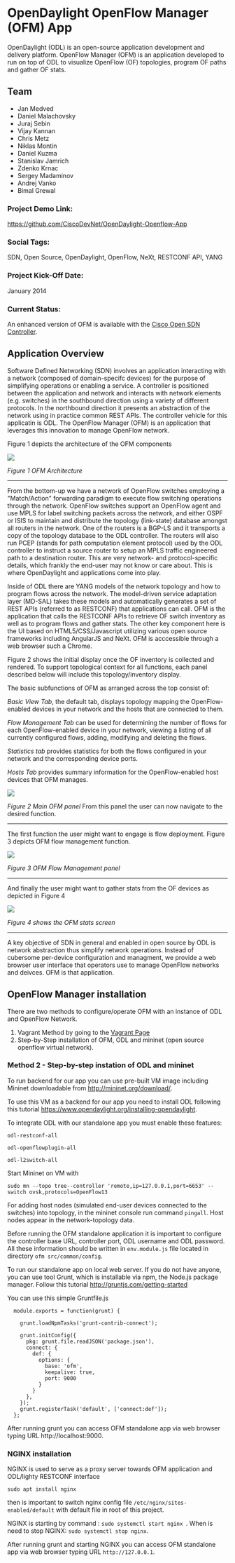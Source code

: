 # OpenDaylight OpenFlow Manager (OFM) App

OpenDaylight (ODL) is an open-source application development and delivery platform. OpenFlow Manager (OFM) is an application developed to run on top of ODL to visualize OpenFlow (OF) topologies, program OF paths and gather OF stats. 

## Team
- Jan Medved
- Daniel Malachovsky
- Juraj Sebin
- Vijay Kannan
- Chris Metz
- Niklas Montin
- Daniel Kuzma
- Stanislav Jamrich
- Zdenko Krnac
- Sergey Madaminov
- Andrej Vanko
- Bimal Grewal

### Project Demo Link:

https://github.com/CiscoDevNet/OpenDaylight-Openflow-App

### Social Tags:

SDN, Open Source, OpenDaylight, OpenFlow, NeXt, RESTCONF API, YANG

### Project Kick-Off Date:

January 2014

### Current Status:

An enhanced version of OFM is available with the [Cisco Open SDN Controller](https://developer.cisco.com/site/openSDN/). 

## Application Overview

Software Defined Networking (SDN) involves an application interacting with a network (composed of domain-specifc devices) for the purpose of simplifying operations or enabling a service. A controller is positioned between the application and network and interacts with network elements (e.g. switches) in the southbound direction using a variety of different protocols. In the northbound direction it presents an abstraction of the network using in practice common REST APIs. The controller vehicle for this applicatin is ODL. The OpenFlow Manager (OFM) is an application that leverages this innovation to manage OpenFlow network. 

Figure 1 depicts the architecture of the OFM components 


![](https://github.com/CiscoDevNet/OpenDaylight-Openflow-App/blob/Vagrant-setup/Vagrant/img/OFM-DevnetLabs.png)

 *Figure 1 OFM Architecture*

---



From the bottom-up we have a network of OpenFlow switches employing a "Match/Action" forwarding paradigm to execute flow switching operations through the network. OpenFlow switches support an OpenFlow agent and use MPLS for label switching packets across the network, and either OSPF or ISIS to maintain and distribute the topology (link-state) database amongst all routers in the network. One of the routers is a BGP-LS and it transports a copy of the topology database to the ODL controller. The routers will also run PCEP (stands for path computation element protocol) used by the ODL controller to instruct a source router to setup an MPLS traffic engineered path to a destination router. This are very network- and protocol-specific details, which frankly the end-user may not know or care about. This is where OpenDaylight and applications come into play.

Inside of ODL there are YANG models of the network topology and how to program flows across the network. The model-driven service adaptation layer (MD-SAL) takes these models and automatically generates a set of REST APIs (referred to as RESTCONF) that applications can call. OFM is the application that calls the RESTCONF APIs to retrieve OF switch inventory as well as to program flows and gather stats. The other key component here is the UI based on HTML5/CSS/Javascript utilizing various open source frameworks including AngularJS and NeXt. OFM is acccessible through a web browser such a Chrome.

Figure 2 shows the initial display once the OF inventory is collected and rendered. To support topological context for all functions, each panel described below will include this topology/inventory display.

The basic subfunctions of OFM as arranged across the top consist of:

*Basic View Tab*, the default tab, displays topology mapping the OpenFlow-enabled devices in your network and the hosts that are connected to them.

*Flow Management Tab* can be used for determining the number of flows for each OpenFlow-enabled device in your network, viewing a listing of all currently configured flows, adding, modifying and deleting the flows.

*Statistics tab* provides statistics for both the flows configured in your network and the corresponding device ports.

*Hosts Tab* provides summary information for the OpenFlow-enabled host devices that OFM manages.

![](https://github.com/CiscoDevNet/OpenDaylight-Openflow-App/blob/Vagrant-setup/Vagrant/img/OFM%20check.png)

*Figure 2 Main OFM panel*
From this panel the user can now navigate to the desired function.

---

The first function the user might want to engage is flow deployment. Figure 3 depicts OFM flow management function. 

![](https://github.com/CiscoDevNet/OpenDaylight-Openflow-App/blob/Vagrant-setup/Vagrant/img/flow%20management.png)

*Figure 3 OFM Flow Management panel*

---

And finally the user might want to gather stats from the OF devices as depicted in Figure 4

![](https://github.com/CiscoDevNet/OpenDaylight-Openflow-App/blob/Vagrant-setup/Vagrant/img/statistics.png)

*Figure 4 shows the OFM stats screen*

---

A key objective of SDN in general and enabled in open source by ODL is network abstraction thus simplify network operations. Instead of cubersome per-device configuration and managment, we provide a web browser user interface that operators use to manage OpenFlow networks and deivces. OFM is that application.




## OpenFlow Manager installation

There are two methods to configure/operate OFM with an instance of ODL and OpenFlow Network.

1. Vagrant Method by going to the [Vagrant Page](https://github.com/CiscoDevNet/OpenDaylight-Openflow-App/tree/Vagrant-setup/Vagrant)
2. Step-by-Step installation of OFM, ODL and mininet (open source openflow virtual network).
 
### Method 2 - Step-by-step instation of ODL and mininet

To run backend for our app you can use pre-built VM image including Mininet downloadable from
http://mininet.org/download/.

To use this VM as a backend for our app you need to install ODL following this tutorial
https://www.opendaylight.org/installing-opendaylight.

To integrate ODL with our standalone app you must enable these features:

`odl-restconf-all`

`odl-openflowplugin-all`

`odl-l2switch-all`

Start Mininet on VM with

`sudo mn --topo tree--controller 'remote,ip=127.0.0.1,port=6653' --switch ovsk,protocols=OpenFlow13`

For adding host nodes (simulated end-user devices connected to the switches) into topology, in the mininet console run command `pingall`. Host nodes appear in the network-topology data.

Before running the OFM standalone application it is important to configure the controller base URL, controller port, ODL username and ODL password. All these information should be written in `env.module.js` file located in directory `ofm src/common/config`.

To run our standalone app on local web server. If you do not have anyone, you can use tool Grunt, which is installable via npm, the Node.js package manager. Follow this tutorial
http://gruntjs.com/getting-started

You can use this simple Gruntfile.js

```
  module.exports = function(grunt) {

    grunt.loadNpmTasks('grunt-contrib-connect');

    grunt.initConfig({
      pkg: grunt.file.readJSON('package.json'),
      connect: {
        def: {
          options: {
            base: 'ofm',
            keepalive: true,
            port: 9000
          }
        }
      },
    });
    grunt.registerTask('default', ['connect:def']);
  };
```
After running grunt you can access OFM standalone app via web browser typing URL http://localhost:9000.

### NGINX installation
NGINX is used to serve as a proxy server towards OFM application and ODL/lighty RESTCONF interface
```
sudo apt install nginx
```
then is important to switch nginx config file `/etc/nginx/sites-enabled/default`
with default file in root of this project.

NGINX is starting by command : `sudo systemctl start nginx `.
When is need to stop NGINX: `sudo systemctl stop nginx`.

After running grunt and starting NGINX you can access OFM standalone app via web browser typing URL `http://127.0.0.1`.